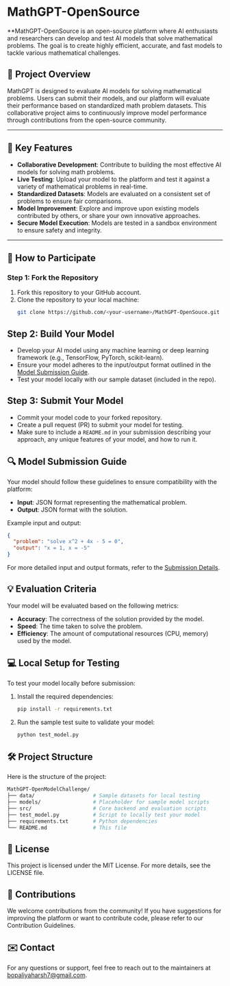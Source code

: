 # MathGPT-OpenSource

**MathGPT-OpenSource is an open-source platform where AI enthusiasts and researchers can develop and test AI models that solve mathematical problems. The goal is to create highly efficient, accurate, and fast models to tackle various mathematical challenges.

## 🚀 Project Overview

MathGPT is designed to evaluate AI models for solving mathematical problems. Users can submit their models, and our platform will evaluate their performance based on standardized math problem datasets. This collaborative project aims to continuously improve model performance through contributions from the open-source community.


---

## 🌟 Key Features
- **Collaborative Development**: Contribute to building the most effective AI models for solving math problems.
- **Live Testing**: Upload your model to the platform and test it against a variety of mathematical problems in real-time.
- **Standardized Datasets**: Models are evaluated on a consistent set of problems to ensure fair comparisons.
- **Model Improvement**: Explore and improve upon existing models contributed by others, or share your own innovative approaches.
- **Secure Model Execution**: Models are tested in a sandbox environment to ensure safety and integrity.

---

## 🎯 How to Participate

### Step 1: Fork the Repository
1. Fork this repository to your GitHub account.
2. Clone the repository to your local machine:
   ```bash
   git clone https://github.com/<your-username>/MathGPT-OpenSouce.git

## Step 2: Build Your Model

- Develop your AI model using any machine learning or deep learning framework (e.g., TensorFlow, PyTorch, scikit-learn).
- Ensure your model adheres to the input/output format outlined in the [Model Submission Guide](#-model-submission-guide).
- Test your model locally with our sample dataset (included in the repo).

## Step 3: Submit Your Model

- Commit your model code to your forked repository.
- Create a pull request (PR) to submit your model for testing.
- Make sure to include a `README.md` in your submission describing your approach, any unique features of your model, and how to run it.


## 🔍 Model Submission Guide

Your model should follow these guidelines to ensure compatibility with the platform:

- **Input**: JSON format representing the mathematical problem.
- **Output**: JSON format with the solution.

Example input and output:

``` json
{
  "problem": "solve x^2 + 4x - 5 = 0",
  "output": "x = 1, x = -5"
}
```
For more detailed input and output formats, refer to the [Submission Details](./submission_details.md).

## 💡 Evaluation Criteria

Your model will be evaluated based on the following metrics:

- **Accuracy**: The correctness of the solution provided by the model.
- **Speed**: The time taken to solve the problem.
- **Efficiency**: The amount of computational resources (CPU, memory) used by the model.


## 💻 Local Setup for Testing

To test your model locally before submission:

1. Install the required dependencies:

   ```bash
   pip install -r requirements.txt
   
2. Run the sample test suite to validate your model:

   ```bash
   python test_model.py
   ```

## 🛠 Project Structure
Here is the structure of the project:
  ```bash
MathGPT-OpenModelChallenge/
├── data/                   # Sample datasets for local testing
├── models/                 # Placeholder for sample model scripts
├── src/                    # Core backend and evaluation scripts
├── test_model.py           # Script to locally test your model
├── requirements.txt        # Python dependencies
└── README.md               # This file
```

## 📜 License
This project is licensed under the MIT License. For more details, see the LICENSE file.

## 🤝 Contributions
We welcome contributions from the community! If you have suggestions for improving the platform or want to contribute code, please refer to our Contribution Guidelines.

## ✉️ Contact
For any questions or support, feel free to reach out to the maintainers at bopaliyaharsh7@gmail.com.

